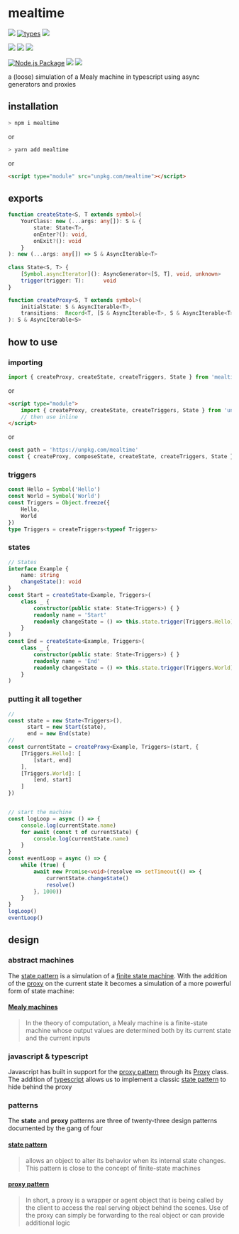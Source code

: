 # mealtime
[![](https://badgen.net/badge/license/MIT/blue)](#) [![types](https://badgen.net/npm/types/tslib?icon=typescript)](#) [![](https://badgen.net/github/tag/domrally/mealtime?icon=git&label)](#)

[![](https://badgen.net/codeclimate/loc/domrally/mealtime?icon=codeclimate&label=lines)](#) [![](https://badgen.net/packagephobia/install/mealtime?icon=packagephobia&label=size)](#) [![](https://badgen.net/npm/dw/mealtime?icon=npm&label)](#)

[![Node.js Package](https://github.com/domrally/mealtime/actions/workflows/npm-publish.yml/badge.svg)](https://github.com/domrally/mealtime/actions/workflows/npm-publish.yml) [![](https://badgen.net/codeclimate/maintainability/domrally/mealtime?icon=codeclimate)](#) [![](https://badgen.net/snyk/domrally/mealtime)](#) 

a (loose) simulation of a Mealy machine in typescript using async generators and proxies

## installation
```bash
> npm i mealtime
```
or 
```bash
> yarn add mealtime
```
or 
```html
<script type="module" src="unpkg.com/mealtime"></script>
```

## exports
```typescript
function createState<S, T extends symbol>(
    YourClass: new (...args: any[]): S & { 
        state: State<T>, 
        onEnter?(): void, 
        onExit?(): void 
    }
): new (...args: any[]) => S & AsyncIterable<T>
    
class State<S, T> {
    [Symbol.asyncIterator](): AsyncGenerator<[S, T], void, unknown>
    trigger(trigger: T):      void
}

function createProxy<S, T extends symbol>(
    initialState: S & AsyncIterable<T>, 
    transitions:  Record<T, [S & AsyncIterable<T>, S & AsyncIterable<T>][]>
): S & AsyncIterable<S>
```

## how to use

### importing
```typescript
import { createProxy, createState, createTriggers, State } from 'mealtime'
```
or
```html
<script type="module">
    import { createProxy, createState, createTriggers, State } from 'unpkg.com/mealtime'	
    // then use inline
</script>
```
or
```typescript
const path = 'https://unpkg.com/mealtime'
const { createProxy, composeState, createState, createTriggers, State } = await import(path)
```
### triggers
```typescript
const Hello = Symbol('Hello')
const World = Symbol('World')
const Triggers = Object.freeze({
    Hello,
    World
})
type Triggers = createTriggers<typeof Triggers>
```
### states
```typescript
// States
interface Example {
    name: string
    changeState(): void
}
const Start = createState<Example, Triggers>(
    class _ {
        constructor(public state: State<Triggers>) { }
        readonly name = 'Start'
        readonly changeState = () => this.state.trigger(Triggers.Hello)
    }
)
const End = createState<Example, Triggers>(
    class _ {
        constructor(public state: State<Triggers>) { }
        readonly name = 'End'
        readonly changeState = () => this.state.trigger(Triggers.World)
    }
)
```
### putting it all together
```typescript
// 
const state = new State<Triggers>(),
      start = new Start(state),
      end = new End(state)
// 
const currentState = createProxy<Example, Triggers>(start, {
    [Triggers.Hello]: [
        [start, end]
    ],
    [Triggers.World]: [
        [end, start]
    ]
})


// start the machine
const logLoop = async () => {
    console.log(currentState.name)
    for await (const t of currentState) {
        console.log(currentState.name)
    }
}
const eventLoop = async () => {
    while (true) {
        await new Promise<void>(resolve => setTimeout(() => {
            currentState.changeState()
            resolve()
        }, 1000))
    }
}
logLoop()
eventLoop()
```

## design

### abstract machines
The [state pattern](https://en.wikipedia.org/wiki/State_pattern) is a simulation of a [finite state machine](https://en.wikipedia.org/wiki/Finite-state_machine#Transducers). With the addition of the [proxy](https://developer.mozilla.org/en-US/docs/Web/JavaScript/Reference/Global_Objects/Proxy) on the current state it becomes a simulation of a more powerful form of state machine:

#### [Mealy machines](https://en.wikipedia.org/wiki/Mealy_machine)
> In the theory of computation, 
> a Mealy machine is a finite-state machine 
> whose output values are determined both by 
> its current state and the current inputs


### javascript & typescript
Javascript has built in support for the [proxy pattern](https://en.wikipedia.org/wiki/Proxy_pattern) through its [Proxy](https://developer.mozilla.org/en-US/docs/Web/JavaScript/Reference/Global_Objects/Proxy) class. The addition of [typescript](https://www.typescriptlang.org/) allows us to implement a classic [state pattern](https://en.wikipedia.org/wiki/State_pattern) to hide behind the proxy


### patterns
The **state** and **proxy** patterns 
are three of twenty-three design patterns documented 
by the gang of four

#### [state pattern](https://en.wikipedia.org/wiki/State_pattern)
> allows an object to alter its behavior 
> when its internal state changes.
> This pattern is close to
> the concept of finite-state machines

#### [proxy pattern](https://en.wikipedia.org/wiki/Proxy_pattern)
> In short, a proxy is a wrapper or agent object 
> that is being called by the client 
> to access the real serving object behind the scenes.
> Use of the proxy can simply be forwarding to the real object
> or can provide additional logic

